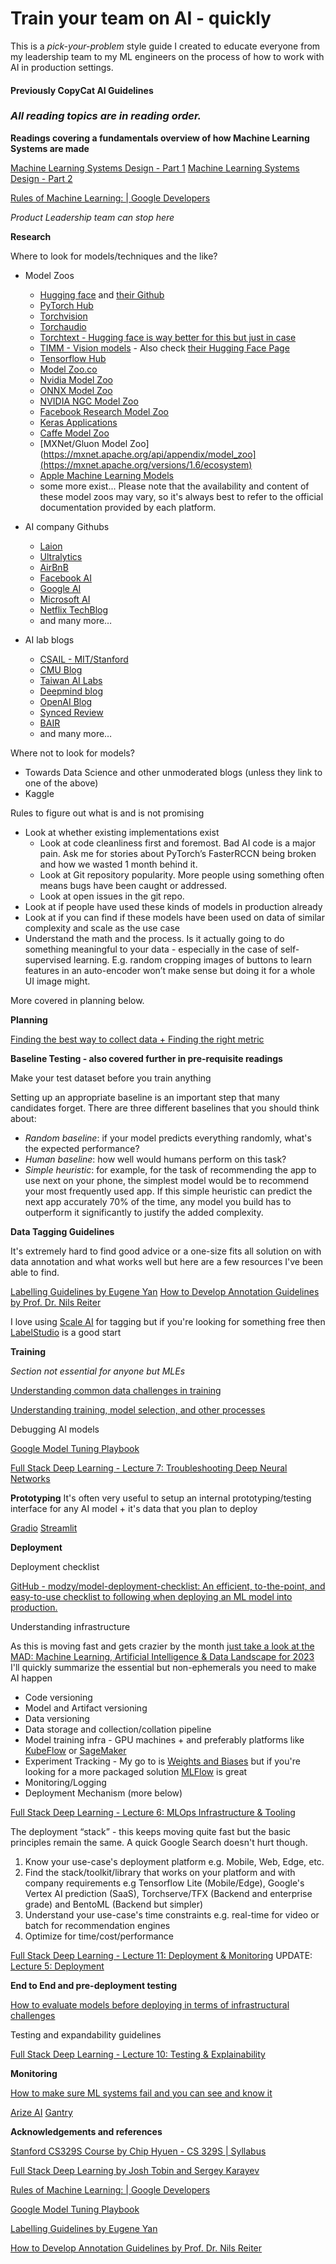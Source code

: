 # Train your team on AI - quickly

This is a *pick-your-problem* style guide I created to educate everyone from my leadership team to my ML engineers on the process of how to work with AI in production settings.

#### Previously CopyCat AI Guidelines

### *All reading topics are in reading order.*

**Readings covering a fundamentals overview of how Machine Learning Systems are made**

[Machine Learning Systems Design - Part 1](https://docs.google.com/presentation/d/1bhjgRelQ0O5FnYCOGiCVWg_SkfRcZ9bffQsgk6yAaL0/edit?usp=sharing)
[Machine Learning Systems Design - Part 2](https://docs.google.com/presentation/d/1BYxwxJCb7onDemOtAZTmMc50V3tF80BflkuKZCBLUxg/edit?usp=sharing)

[Rules of Machine Learning: | Google Developers](https://developers.google.com/machine-learning/guides/rules-of-ml)

*Product Leadership team can stop here*

**Research**

Where to look for models/techniques and the like?
- Model Zoos
    - [Hugging face](https://huggingface.co/) and [their Github](https://github.com/orgs/huggingface/repositories)
    - [PyTorch Hub](https://pytorch.org/hub/research-models)
    - [Torchvision](https://pytorch.org/vision/stable/models.html)
    - [Torchaudio](https://pytorch.org/audio/stable/pipelines.html#module-torchaudio.pipelines)
    - [Torchtext - Hugging face is way better for this but just in case](https://pytorch.org/text/stable/models.html)
    - [TIMM - Vision models](https://timm.fast.ai/) - Also check [their Hugging Face Page](https://huggingface.co/docs/timm/reference/models)
    - [Tensorflow Hub](https://www.tensorflow.org/hub)
    - [Model Zoo.co](https://modelzoo.co/)
    - [Nvidia Model Zoo](https://docs.nvidia.com/tao/tao-toolkit/text/model_zoo/overview.html)
    - [ONNX Model Zoo](https://github.com/onnx/models)
    - [NVIDIA NGC Model Zoo](https://ngc.nvidia.com/catalog/models)
    - [Facebook Research Model Zoo](https://github.com/facebookresearch)
    - [Keras Applications](https://keras.io/api/applications/)
    - [Caffe Model Zoo](https://github.com/BVLC/caffe/wiki/Model-Zoo)
    - [MXNet/Gluon Model Zoo](https://mxnet.apache.org/api/appendix/model_zoo](https://mxnet.apache.org/versions/1.6/ecosystem)
    - [Apple Machine Learning Models](https://developer.apple.com/machine-learning/models/)
    - some more exist...
Please note that the availability and content of these model zoos may vary, so it's always best to refer to the official documentation provided by each platform.

- AI company Githubs
    - [Laion](https://www.laion.ai/blog)
    - [Ultralytics](https://www.ultralytics.com/blog)
    - [AirBnB]([https://medium.com/airbnb-engineering](https://medium.com/airbnb-engineering/ai/home))
    - [Facebook AI](https://ai.facebook.com/blog/)
    - [Google AI](https://ai.googleblog.com/)
    - [Microsoft AI](https://blogs.microsoft.com/ai/)
    - [Netflix TechBlog](https://netflixtechblog.com/tagged/machine-learning)
    - and many more…
- AI lab blogs
    - [CSAIL - MIT/Stanford](https://www.csail.mit.edu/)
    - [CMU Blog](https://www.cmu.edu/news/index.html)
    - [Taiwan AI Labs](https://www.twai.com.tw/en/)
    - [Deepmind blog](https://deepmind.com/blog)
    - [OpenAI Blog](https://openai.com/blog/)
    - [Synced Review](https://syncedreview.com/)
    - [BAIR](https://bair.berkeley.edu/)
    - and many more…

Where not to look for models?
- Towards Data Science and other unmoderated blogs (unless they link to one of the above)
- Kaggle

Rules to figure out what is and is not promising

- Look at whether existing implementations exist
    - Look at code cleanliness first and foremost. Bad AI code is a major pain. Ask me for stories about PyTorch’s FasterRCCN being broken and how we wasted 1 month behind it.
    - Look at Git repository popularity. More people using something often means bugs have been caught or addressed.
    - Look at open issues in the git repo.
- Look at if people have used these kinds of models in production already
- Look at if you can find if these models have been used on data of similar complexity and scale as the use case
- Understand the math and the process. Is it actually going to do something meaningful to your data - especially in the case of self-supervised learning. E.g. random cropping images of buttons to learn features in an auto-encoder won’t make sense but doing it for a whole UI image might.

More covered in planning below.

**Planning**

[Finding the best way to collect data + Finding the right metric](https://docs.google.com/presentation/d/1OYjrmhSBu3Poo5FcY6WywpU_eR7mtkpe1r8nbbWvArg/edit?usp=sharing)

**Baseline Testing - also covered further in pre-requisite readings**

Make your test dataset before you train anything

Setting up an appropriate baseline is an important step that many candidates forget. There are three different baselines that you should think about:

- *Random baseline*: if your model predicts everything randomly, what's the expected performance?
- *Human baseline*: how well would humans perform on this task?
- *Simple heuristic*: for example, for the task of recommending the app to use next on your phone, the simplest model would be to recommend your most frequently used app. If this simple heuristic can predict the next app accurately 70% of the time, any model you build has to outperform it significantly to justify the added complexity.

**Data Tagging Guidelines**

It's extremely hard to find good advice or a one-size fits all solution on with data annotation and what works well but here are a few resources I've been able to find.

[Labelling Guidelines by Eugene Yan](https://eugeneyan.com/writing/labeling-guidelines/)
[How to Develop Annotation Guidelines by Prof. Dr. Nils Reiter](https://nilsreiter.de/blog/2017/howto-annotation)

I love using [Scale AI](https://scale.com/) for tagging but if you're looking for something free then [LabelStudio](https://labelstud.io/) is a good start

**Training**

*Section not essential for anyone but MLEs*

[Understanding common data challenges in training](https://docs.google.com/presentation/d/1Gq3VHW-0ci1gTh97OlckrCBqi3qgkjQNV0SO9t42Eyg/edit?usp=sharing)

[Understanding training, model selection, and other processes](https://docs.google.com/presentation/d/1X_w55MfBhXGQbZkT_fbW9wdNrOs4sOuydRGPUI_yYCo/edit?usp=sharing)

Debugging AI models

[Google Model Tuning Playbook](https://github.com/google-research/tuning_playbook)

[Full Stack Deep Learning - Lecture 7: Troubleshooting Deep Neural Networks](https://fullstackdeeplearning.com/spring2021/lecture-7/)

**Prototyping**
It's often very useful to setup an internal prototyping/testing interface for any AI model + it's data that you plan to deploy

[Gradio](https://gradio.app/)
[Streamlit](https://streamlit.io/)

**Deployment**

Deployment checklist

[GitHub - modzy/model-deployment-checklist: An efficient, to-the-point, and easy-to-use checklist to following when deploying an ML model into production.](https://github.com/modzy/model-deployment-checklist?utm_source=substack&utm_medium=email)

Understanding infrastructure

As this is moving fast and gets crazier by the month [just take a look at the MAD: Machine Learning, Artificial Intelligence & Data Landscape for 2023](https://mad.firstmark.com/) I'll quickly summarize the essential but non-ephemerals you need to make AI happen

- Code versioning
- Model and Artifact versioning
- Data versioning
- Data storage and collection/collation pipeline
- Model training infra - GPU machines + and preferably platforms like [KubeFlow](https://www.kubeflow.org/docs/components/pipelines/) or [SageMaker](https://aws.amazon.com/sagemaker/)
- Experiment Tracking - My go to is [Weights and Biases](https://wandb.ai/) but if you're looking for a more packaged solution [MLFlow](https://mlflow.org/) is great
- Monitoring/Logging
- Deployment Mechanism (more below)

[Full Stack Deep Learning - Lecture 6: MLOps Infrastructure & Tooling](https://fullstackdeeplearning.com/spring2021/lecture-6/)

The deployment “stack” - this keeps moving quite fast but the basic principles remain the same. A quick Google Search doesn't hurt though.

1. Know your use-case's deployment platform e.g. Mobile, Web, Edge, etc.
2. Find the stack/toolkit/library that works on your platform and with company requirements e.g Tensorflow Lite (Mobile/Edge), Google's Vertex AI prediction (SaaS), Torchserve/TFX (Backend and enterprise grade) and BentoML (Backend but simpler)
3. Understand your use-case's time constraints e.g. real-time for video or batch for recommendation engines
4. Optimize for time/cost/performance

[Full Stack Deep Learning - Lecture 11: Deployment & Monitoring](https://fullstackdeeplearning.com/spring2021/lecture-11/)
UPDATE: [Lecture 5: Deployment](https://fullstackdeeplearning.com/course/2022/lecture-5-deployment/)

**End to End and pre-deployment testing**

[How to evaluate models before deploying in terms of infrastructural challenges](https://docs.google.com/presentation/d/1RqbEbMDmxq53jhjVi9V30-DYMv0PiUqlNlTZsw9Vm9Y/edit?usp=sharing)

Testing and expandability guidelines

[Full Stack Deep Learning - Lecture 10: Testing & Explainability](https://fullstackdeeplearning.com/spring2021/lecture-10/)

**Monitoring**

[How to make sure ML systems fail and you can see and know it](https://docs.google.com/presentation/d/1tuCIbk9Pye-RK1xqiiZXPzT8lIgDUL6CqBkFSYZXkbY/edit?usp=sharing)

[Arize AI](https://arize.com/)
[Gantry](https://gantry.io/blog/)

**Acknowledgements and references**

[Stanford CS329S Course by Chip Hyuen - CS 329S | Syllabus](https://stanford-cs329s.github.io/syllabus.html)

[Full Stack Deep Learning by Josh Tobin and Sergey Karayev](https://fullstackdeeplearning.com/)

[Rules of Machine Learning: | Google Developers](https://developers.google.com/machine-learning/guides/rules-of-ml)

[Google Model Tuning Playbook](https://github.com/google-research/tuning_playbook)

[Labelling Guidelines by Eugene Yan](https://eugeneyan.com/writing/labeling-guidelines/)

[How to Develop Annotation Guidelines by Prof. Dr. Nils Reiter](https://nilsreiter.de/blog/2017/howto-annotation)


